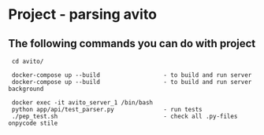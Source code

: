 Project - parsing avito
=======================


## The following commands you can do with project

```
 cd avito/

 docker-compose up --build                  - to build and run server
 docker-compose up --build                  - to build and run server background

 docker exec -it avito_server_1 /bin/bash
 python app/api/test_parser.py              - run tests
 ./pep_test.sh                              - check all .py-files onpycode stile
```
